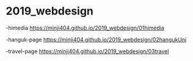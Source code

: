 # 2019_webdesign
-himedia https://minji404.github.io/2019_webdesign/01himedia

-hanguk-page https://minji404.github.io/2019_webdesign/02hangukUni

-travel-page https://minji404.github.io/2019_webdesign/03travel
